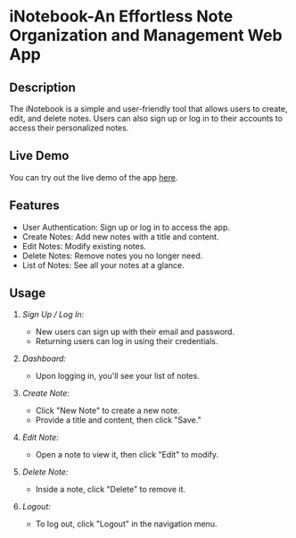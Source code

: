 # iNotebook-An Effortless Note Organization and Management Web App


## Description

The iNotebook is a simple and user-friendly tool that  allows users to create, edit, and delete notes. Users can also sign up or log in to their accounts to access their personalized notes.

## Live Demo

You can try out the live demo of the app [here](https://shimmering-marigold-236c58.netlify.app).

## Features

- User Authentication: Sign up or log in to access the app.
- Create Notes: Add new notes with a title and content.
- Edit Notes: Modify existing notes.
- Delete Notes: Remove notes you no longer need.
- List of Notes: See all your notes at a glance.


## Usage

1. *Sign Up / Log In:*
   - New users can sign up with their email and password.
   - Returning users can log in using their credentials.

2. *Dashboard:*
   - Upon logging in, you'll see your list of notes.

3. *Create Note:*
   - Click "New Note" to create a new note.
   - Provide a title and content, then click "Save."

4. *Edit Note:*
   - Open a note to view it, then click "Edit" to modify.

5. *Delete Note:*
   - Inside a note, click "Delete" to remove it.

6. *Logout:*
   - To log out, click "Logout" in the navigation menu.
